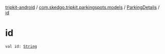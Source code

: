 [tripkit-android](../../index.md) / [com.skedgo.tripkit.parkingspots.models](../index.md) / [ParkingDetails](index.md) / [id](./id.md)

# id

`val id: `[`String`](https://kotlinlang.org/api/latest/jvm/stdlib/kotlin/-string/index.html)